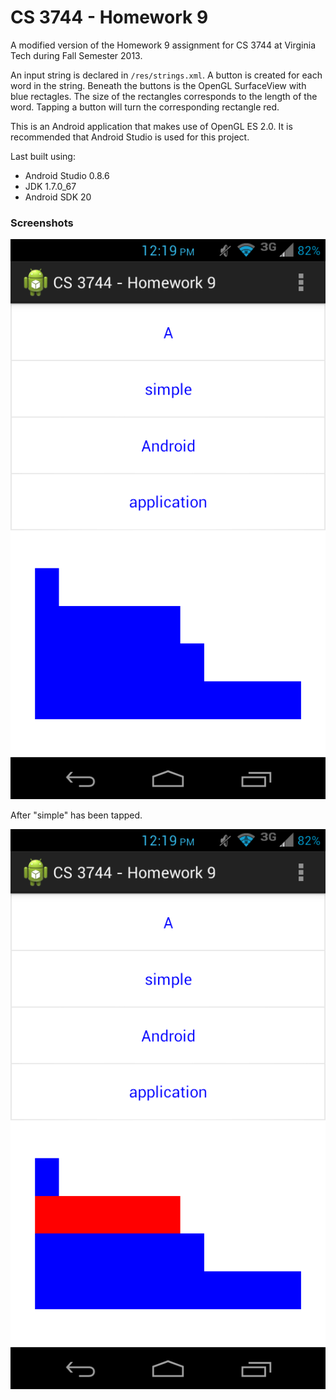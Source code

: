 CS 3744 - Homework 9
==========

A modified version of the Homework 9 assignment for CS 3744 at Virginia Tech during Fall Semester 2013.

An input string is declared in `/res/strings.xml`. A button is created for each word in the string. Beneath the buttons is the OpenGL SurfaceView with blue rectagles. The size of the rectangles corresponds to the length of the word. Tapping a button will turn the corresponding rectangle red. 

This is an Android application that makes use of OpenGL ES 2.0. It is recommended that Android Studio is used for this project.

Last built using:
- Android Studio 0.8.6
- JDK 1.7.0_67
- Android SDK 20

### Screenshots
![](/screenshots/Screenshot_2014-08-16-12-19-21.png?raw=true)

After "simple" has been tapped.

![](/screenshots/Screenshot_2014-08-16-12-19-31.png?raw=true)
